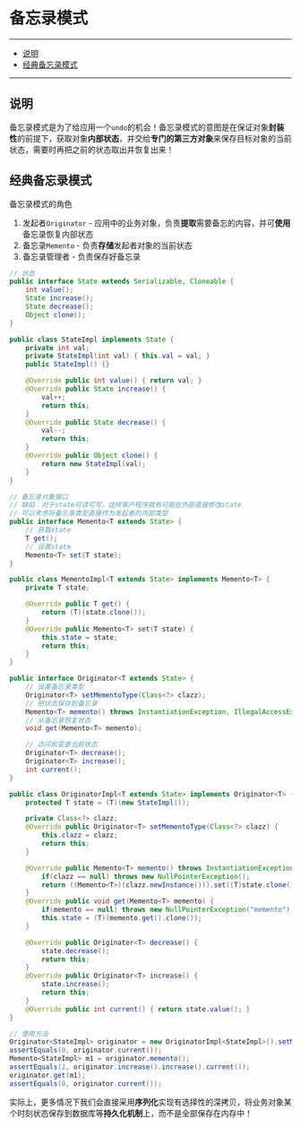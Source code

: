 # 备忘录模式

---

- [说明](#说明)
- [经典备忘录模式](#经典备忘录模式)

---

## 说明

备忘录模式是为了给应用一个`undo`的机会！备忘录模式的意图是在保证对象**封装性**的前提下，获取对象**内部状态**，并交给**专门的第三方对象**来保存目标对象的当前状态，需要时再把之前的状态取出并恢复出来！

## 经典备忘录模式

备忘录模式的角色
1. 发起者`Originator` - 应用中的业务对象，负责**提取**需要备忘的内容，并可**使用**备忘录恢复内部状态
2. 备忘录`Memento` - 负责**存储**发起者对象的当前状态
3. 备忘录管理者 - 负责保存好备忘录

```Java
// 状态
public interface State extends Serializable, Cloneable {
	int value();
	State increase();
	State decrease();
	Object clone();
}

public class StateImpl implements State {
	private int val;
	private StateImpl(int val) { this.val = val; }
	public StateImpl() {}

	@Override public int value() { return val; }
	@Override public State increase() {
		val++;
		return this;
	}
	@Override public State decrease() {
		val--;
		return this;
	}
	@Override public Object clone() {
		return new StateImpl(val);
	}
}
```

```Java
// 备忘录对象接口
// 缺陷：对于state可读可写，这样客户程序就有可能在外部直接修改state
// 可以考虑将备忘录类型直接作为发起者的内部类型
public interface Memento<T extends State> {
	// 获取state
	T get();
	// 设置state
	Memento<T> set(T state);
}

public class MementoImpl<T extends State> implements Memento<T> {
	private T state;

	@Override public T get() {
		return (T)(state.clone());
	}
	@Override public Memento<T> set(T state) {
		this.state = state;
		return this;
	}
}
```

```Java
public interface Originator<T extends State> {
	// 设置备忘录类型
	Originator<T> setMementoType(Class<?> clazz);
	// 把状态保存到备忘录
	Memento<T> memento() throws InstantiationException, IllegalAccessException;
	// 从备忘录恢复状态
	void get(Memento<T> memento);

	// 访问和变更当前状态
	Originator<T> decrease();
	Originator<T> increase();
	int current();
}

public class OriginatorImpl<T extends State> implements Originator<T> {
	protected T state = (T)(new StateImpl());

	private Class<?> clazz;
	@Override public Originator<T> setMementoType(Class<?> clazz) {
		this.clazz = clazz;
		return this;
	}

	@Override public Memento<T> memento() throws InstantiationException, IllegalAccessException {
		if(clazz == null) throws new NullPointerException();
		return ((Memento<T>)(clazz.newInstance())).set((T)state.clone());
	}
	@Override public void get(Memento<T> memento) {
		if(memento == null) throws new NullPointerException("memento");
		this.state = (T)(memento.get().clone());
	}

	@Override public Originator<T> decrease() {
		state.decrease();
		return this;
	}
	@Override public Originator<T> increase() {
		state.increase();
		return this;
	}
	@Override public int current() { return state.value(); }
}
```

```Java
// 使用方法
Originator<StateImpl> originator = new OriginatorImpl<StateImpl>().setMementoType(MementoImpl.class);
assertEquals(0, originator.current());
Memento<StateImpl> m1 = originator.memento();
assertEquals(2, originator.increase().increase().current());
originator.get(m1);
assertEquals(0, originator.current());
```

实际上，更多情况下我们会直接采用**序列化**实现有选择性的深拷贝，将业务对象某个时刻状态保存到数据库等**持久化机制**上，而不是全部保存在内存中！